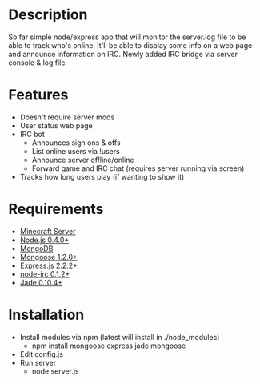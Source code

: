 Description
============
So far simple node/express app that will monitor the server.log file to be able to track who's online.  It'll be able to display some info on a web page and announce information on IRC.  Newly added IRC bridge via server console & log file.

Features
============
 * Doesn't require server mods
 * User status web page
 * IRC bot
	* Announces sign ons & offs
	* List online users via !users
	* Announce server offline/online
	* Forward game and IRC chat (requires server running via screen)
 * Tracks how long users play (if wanting to show it)

Requirements
============
 * [Minecraft Server](http://minecraft.net)
 * [Node.js 0.4.0+](http://nodejs.org)
 * [MongoDB](http://mongodb.org)
 * [Mongoose 1.2.0+](http://mongoosejs.com)
 * [Express.js 2.2.2+](http://expressjs.com)
 * [node-irc 0.1.2+](https://github.com/martynsmith/node-irc)
 * [Jade 0.10.4+](http://github.com/visionmedia/jade)

Installation
=============
 * Install modules via npm (latest will install in ./node_modules)
	* npm install mongoose express jade mongoose
 * Edit config.js
 * Run server
	* node server.js
